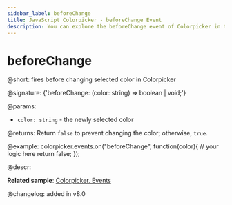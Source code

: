 ```yaml
---
sidebar_label: beforeChange
title: JavaScript Colorpicker - beforeChange Event 
description: You can explore the beforeChange event of Colorpicker in the documentation of the DHTMLX JavaScript UI library. Browse developer guides and API reference, try out code examples and live demos, and download a free 30-day evaluation version of DHTMLX Suite.
---
```


# beforeChange

@short: fires before changing selected color in Colorpicker

@signature: {'beforeChange: (color: string) => boolean | void;'}

@params:
- `color: string` - the newly selected color

@returns:
Return `false` to prevent changing the color; otherwise, `true`.

@example:
colorpicker.events.on("beforeChange", function(color){
	// your logic here
    return false;
});

@descr:

**Related sample**: [Colorpicker. Events](https://snippet.dhtmlx.com/fllgaabo)

@changelog: added in v8.0
